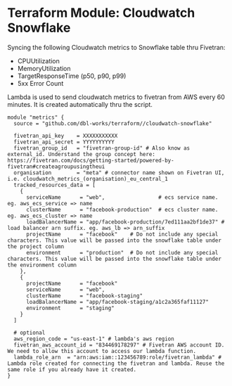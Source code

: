 # Terraform Module: Cloudwatch Snowflake

Syncing the following Cloudwatch metrics to Snowflake table thru Fivetran:

- CPUUtilization
- MemoryUtilization
- TargetResponseTime (p50, p90, p99)
- 5xx Error Count

Lambda is used to send cloudwatch metrics to fivetran from AWS every 60 minutes.
It is created automatically thru the script.

```
module "metrics" {
  source = "github.com/dbl-works/terraform//cloudwatch-snowflake"

  fivetran_api_key    = XXXXXXXXXXX
  fivetran_api_secret = YYYYYYYYYY
  fivetran_group_id   = "fivetran-group-id" # Also know as external_id. Understand the group concept here: https://fivetran.com/docs/getting-started/powered-by-fivetran#createagroupusingtheui
  organisation        = "meta" # connector name shown on Fivetran UI, i.e. cloudwatch_metrics_(organisation)_eu_central_1
  tracked_resources_data = [
    {
      serviceName      = "web",                 # ecs service name. eg. aws_ecs_service => name
      clusterName      = "facebook-production"  # ecs cluster name. eg. aws_ecs_cluster => name
      loadBalancerName = "app/facebook-production/7ed111aa2bf1de37" # load balancer arn suffix. eg. aws_lb => arn_suffix
      projectName      = "facebook"    # Do not include any special characters. This value will be passed into the snowflake table under the project column
      environment      = "production"  # Do not include any special characters. This value will be passed into the snowflake table under the environment column
    },
    {
      projectName      = "facebook"
      serviceName      = "web",
      clusterName      = "facebook-staging"
      loadBalancerName = "app/facebook-staging/a1c2a365faf11127"
      environment      = "staging"
    }
  ]

  # optional
  aws_region_code = "us-east-1" # lambda's aws region
  fivetran_aws_account_id = "834469178297" # Fivetran AWS account ID. We need to allow this account to access our lambda function.
  lambda_role_arn  = "arn:aws:iam::123456789:role/fivetran_lambda" # Lambda role created for connecting the fivetran and lambda. Reuse the same role if you already have it created.
}
```
